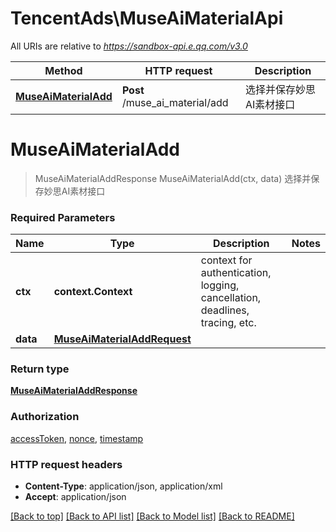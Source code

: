 # TencentAds\MuseAiMaterialApi

All URIs are relative to *https://sandbox-api.e.qq.com/v3.0*

Method | HTTP request | Description
------------- | ------------- | -------------
[**MuseAiMaterialAdd**](MuseAiMaterialApi.md#MuseAiMaterialAdd) | **Post** /muse_ai_material/add | 选择并保存妙思AI素材接口


# **MuseAiMaterialAdd**
> MuseAiMaterialAddResponse MuseAiMaterialAdd(ctx, data)
选择并保存妙思AI素材接口

### Required Parameters

Name | Type | Description  | Notes
------------- | ------------- | ------------- | -------------
 **ctx** | **context.Context** | context for authentication, logging, cancellation, deadlines, tracing, etc.
  **data** | [**MuseAiMaterialAddRequest**](MuseAiMaterialAddRequest.md)|  | 

### Return type

[**MuseAiMaterialAddResponse**](MuseAiMaterialAddResponse.md)

### Authorization

[accessToken](../README.md#accessToken), [nonce](../README.md#nonce), [timestamp](../README.md#timestamp)

### HTTP request headers

 - **Content-Type**: application/json, application/xml
 - **Accept**: application/json

[[Back to top]](#) [[Back to API list]](../README.md#documentation-for-api-endpoints) [[Back to Model list]](../README.md#documentation-for-models) [[Back to README]](../README.md)

